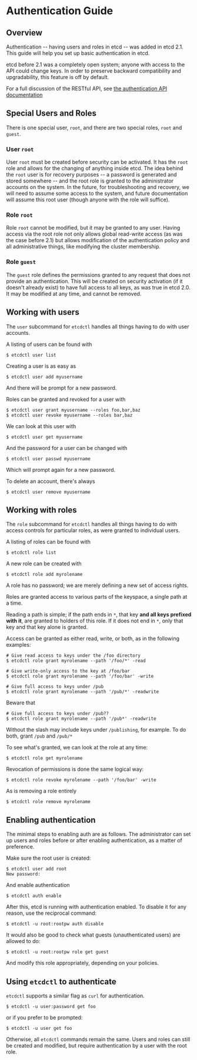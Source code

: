 # Authentication Guide

## Overview

Authentication -- having users and roles in etcd -- was added in etcd 2.1. This guide will help you set up basic authentication in etcd.

etcd before 2.1 was a completely open system; anyone with access to the API could change keys. In order to preserve backward compatibility and upgradability, this feature is off by default.

For a full discussion of the RESTful API, see [the authentication API documentation][auth-api]

## Special Users and Roles

There is one special user, `root`, and there are two special roles, `root` and `guest`.

### User `root`

User `root` must be created before security can be activated. It has the `root` role and allows for the changing of anything inside etcd. The idea behind the `root` user is for recovery purposes -- a password is generated and stored somewhere -- and the root role is granted to the administrator accounts on the system. In the future, for troubleshooting and recovery, we will need to assume some access to the system, and future documentation will assume this root user (though anyone with the role will suffice). 

### Role `root`

Role `root` cannot be modified, but it may be granted to any user. Having access via the root role not only allows global read-write access (as was the case before 2.1) but allows modification of the authentication policy and all administrative things, like modifying the cluster membership.

### Role `guest`

The `guest` role defines the permissions granted to any request that does not provide an authentication. This will be created on security activation (if it doesn't already exist) to have full access to all keys, as was true in etcd 2.0. It may be modified at any time, and cannot be removed.

## Working with users

The `user` subcommand for `etcdctl` handles all things having to do with user accounts.

A listing of users can be found with

```
$ etcdctl user list
```

Creating a user is as easy as

```
$ etcdctl user add myusername
```

And there will be prompt for a new password.

Roles can be granted and revoked for a user with

```
$ etcdctl user grant myusername --roles foo,bar,baz
$ etcdctl user revoke myusername --roles bar,baz
```

We can look at this user with

```
$ etcdctl user get myusername
```

And the password for a user can be changed with

```
$ etcdctl user passwd myusername
```

Which will prompt again for a new password.

To delete an account, there's always
```
$ etcdctl user remove myusername
```


## Working with roles

The `role` subcommand for `etcdctl` handles all things having to do with access controls for particular roles, as were granted to individual users.

A listing of roles can be found with

```
$ etcdctl role list
```

A new role can be created with

```
$ etcdctl role add myrolename
```

A role has no password; we are merely defining a new set of access rights.

Roles are granted access to various parts of the keyspace, a single path at a time.

Reading a path is simple; if the path ends in `*`, that key **and all keys prefixed with it**, are granted to holders of this role. If it does not end in `*`, only that key and that key alone is granted.

Access can be granted as either read, write, or both, as in the following examples:

```
# Give read access to keys under the /foo directory
$ etcdctl role grant myrolename --path '/foo/*' -read

# Give write-only access to the key at /foo/bar
$ etcdctl role grant myrolename --path '/foo/bar' -write

# Give full access to keys under /pub
$ etcdctl role grant myrolename --path '/pub/*' -readwrite
```

Beware that 

```
# Give full access to keys under /pub??
$ etcdctl role grant myrolename --path '/pub*' -readwrite
```

Without the slash may include keys under `/publishing`, for example. To do both, grant `/pub` and `/pub/*`

To see what's granted, we can look at the role at any time:

```
$ etcdctl role get myrolename
```

Revocation of permissions is done the same logical way:

```
$ etcdctl role revoke myrolename --path '/foo/bar' -write
```

As is removing a role entirely

```
$ etcdctl role remove myrolename
```

## Enabling authentication

The minimal steps to enabling auth are as follows. The administrator can set up users and roles before or after enabling authentication, as a matter of preference. 

Make sure the root user is created:

```
$ etcdctl user add root 
New password:
```

And enable authentication

```
$ etcdctl auth enable
```

After this, etcd is running with authentication enabled. To disable it for any reason, use the reciprocal command:

```
$ etcdctl -u root:rootpw auth disable
```

It would also be good to check what guests (unauthenticated users) are allowed to do:
```
$ etcdctl -u root:rootpw role get guest
```

And modify this role appropriately, depending on your policies.

## Using `etcdctl` to authenticate

`etcdctl` supports a similar flag as `curl` for authentication.

```
$ etcdctl -u user:password get foo
```

or if you prefer to be prompted:

```
$ etcdctl -u user get foo
```

Otherwise, all `etcdctl` commands remain the same. Users and roles can still be created and modified, but require authentication by a user with the root role.

[auth-api]: auth_api.md
